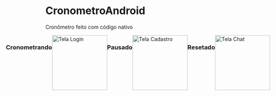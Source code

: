 # CronometroAndroid
Cronômetro feito com código nativo

<div style="display: flex; justify-content: center;">

<h3>Cronometrando</h3><br>
<img src="https://raw.githubusercontent.com/isaac-oliveira/ChatBotTelas/master/screenshot/android-playing.png" width="150" alt="Tela Login"/>

<h3>Pausado</h3><br>
<img src="https://raw.githubusercontent.com/isaac-oliveira/ChatBotTelas/master/screenshot/android-pause.png" width="150" alt="Tela Cadastro"/>

<h3>Resetado</h3><br>
<img src="https://raw.githubusercontent.com/isaac-oliveira/ChatBotTelas/master/screenshot/android-reset.png" width="150" alt="Tela Chat"/>

</div>

